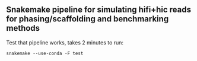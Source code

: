 


## Snakemake pipeline for simulating hifi+hic reads for phasing/scaffolding and benchmarking methods


Test that pipeline works, takes 2 minutes to run:

```snakemake
snakemake --use-conda -F test
```